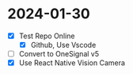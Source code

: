 
# 2024-01-30

- [x] Test Repo Online
  - [x] Github, Use Vscode
- [ ] Convert to OneSignal v5
- [x] Use React Native Vision Camera

